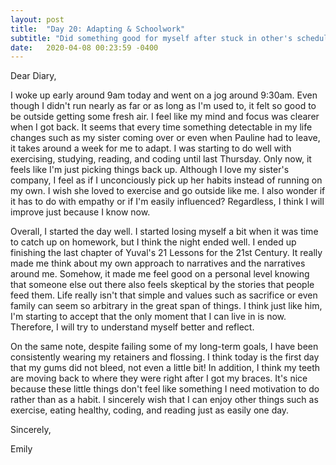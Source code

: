 ```yaml
---
layout: post
title:  "Day 20: Adapting & Schoolwork"
subtitle: "Did something good for myself after stuck in other's schedule"
date:   2020-04-08 00:23:59 -0400
---
```


Dear Diary,

I woke up early around 9am today and went on a jog around 9:30am. Even though I didn't run nearly as far or as long as I'm used to, it felt so good to be outside getting some fresh air. I feel like my mind and focus was clearer when I got back. It seems that every time something detectable in my life changes such as my sister coming over or even when Pauline had to leave, it takes around a week for me to adapt. I was starting to do well with exercising, studying, reading, and coding until last Thursday. Only now, it feels like I'm just picking things back up. Although I love my sister's company, I feel as if I unconciously pick up her habits instead of running on my own. I wish she loved to exercise and go outside like me. I also wonder if it has to do with empathy or if I'm easily influenced? Regardless, I think I will improve just because I know now. 

Overall, I started the day well. I started losing myself a bit when it was time to catch up on homework, but I think the night ended well. I ended up finishing the last chapter of Yuval's 21 Lessons for the 21st Century. It really made me think about my own approach to narratives and the narratives around me. Somehow, it made me feel good on a personal level knowing that someone else out there also feels skeptical by the stories that people feed them. Life really isn't that simple and values such as sacrifice or even family can seem so arbitrary in the great span of things. I think just like him, I'm starting to accept that the only moment that I can live in is now. Therefore, I will try to understand myself better and reflect.

On the same note, despite failing some of my long-term goals, I have been consistently wearing my retainers and flossing. I think today is the first day that my gums did not bleed, not even a little bit! In addition, I think my teeth are moving back to where they were right after I got my braces. It's nice because these little things don't feel like something I need motivation to do rather than as a habit. I sincerely wish that I can enjoy other things such as exercise, eating healthy, coding, and reading just as easily one day. 

Sincerely,

Emily
